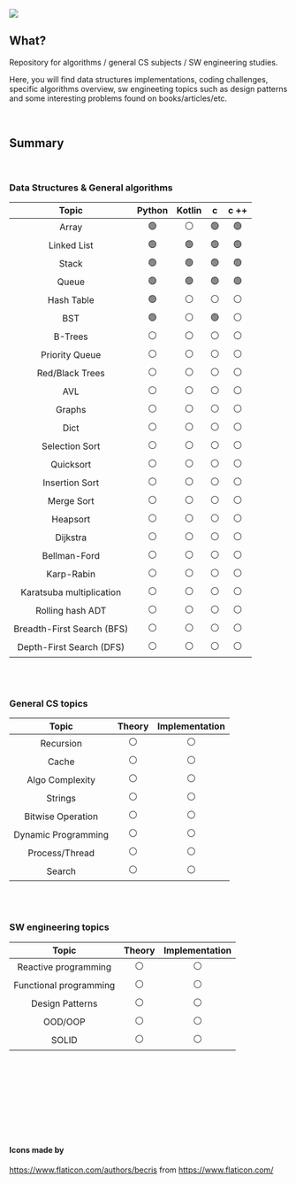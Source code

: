 ![](https://res.cloudinary.com/lajosneto/image/upload/v1616271350/algorithms-n-more/background.png)

## What?
Repository for algorithms / general CS subjects / SW engineering studies.

Here, you will find data structures implementations, coding challenges, specific algorithms overview, sw engineeting topics such as design patterns and some interesting problems found on books/articles/etc.

<br>

## Summary

<br>

### Data Structures & General algorithms

| Topic | Python | Kotlin | c | c ++ |
|:-----:|:-----:|:-----:|:-----:|:-----:|
| Array |🟢|⚪|🟢|🟢|
| Linked List |🟢|🟢|🟢|🟢|
| Stack |🟢|🟢|🟢|🟢|
| Queue |🟢|🟢|🟢|🟢|
| Hash Table |🟢|⚪|⚪|⚪|
| BST |🟢|⚪|🟢|⚪|
| B-Trees |⚪|⚪|⚪|⚪|
| Priority Queue  |⚪|⚪|⚪|⚪|
| Red/Black Trees |⚪|⚪|⚪|⚪|
| AVL |⚪|⚪|⚪|⚪|
| Graphs |⚪|⚪|⚪|⚪|
| Dict |⚪|⚪|⚪|⚪|
| Selection Sort |⚪|⚪|⚪|⚪|
| Quicksort |⚪|⚪|⚪|⚪|
| Insertion Sort |⚪|⚪|⚪|⚪|
| Merge Sort |⚪|⚪|⚪|⚪|
| Heapsort |⚪|⚪|⚪|⚪|
| Dijkstra |⚪|⚪|⚪|⚪|
| Bellman-Ford |⚪|⚪|⚪|⚪|
| Karp-Rabin |⚪|⚪|⚪|⚪|
| Karatsuba multiplication |⚪|⚪|⚪|⚪|
| Rolling hash ADT |⚪|⚪|⚪|⚪|
| Breadth-First Search (BFS) |⚪|⚪|⚪|⚪|
| Depth-First Search (DFS) |⚪|⚪|⚪|⚪|

<br>
<br>

### General CS topics

| Topic | Theory | Implementation |
|:-----:|:-----:|:-----:|
| Recursion |⚪|⚪|
| Cache |⚪|⚪|
| Algo Complexity |⚪|⚪|
| Strings |⚪|⚪|
| Bitwise Operation |⚪|⚪|
| Dynamic Programming |⚪|⚪|
| Process/Thread |⚪|⚪|
| Search |⚪|⚪|

<br>
<br>

### SW engineering topics

| Topic | Theory | Implementation |
|:-----:|:-----:|:-----:|
| Reactive programming |⚪|⚪|
| Functional programming |⚪|⚪|
| Design Patterns |⚪|⚪|
| OOD/OOP |⚪|⚪|
| SOLID |⚪|⚪|







<br>
<br>
<br>
<br>
<br>
<br>
<br>
<br>

#### Icons made by 
https://www.flaticon.com/authors/becris from https://www.flaticon.com/
